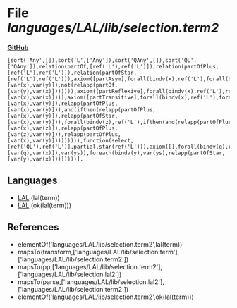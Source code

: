 # File _languages/LAL/lib/selection.term2_
**[GitHub](https://github.com/softlang/yas/blob/master/languages/LAL/lib/selection.term2)**
```
[sort('Any',[]),sort('L',['Any']),sort('QAny',[]),sort('QL',['QAny']),relation(partOf,[ref('L'),ref('L')]),relation(partOfPlus,[ref('L'),ref('L')]),relation(partOfStar,[ref('L'),ref('L')]),axiom([partAsym],forall(bindv(x),ref('L'),forall(bindv(y),ref('L'),ifthen(relapp(partOf,[var(x),var(y)]),not(relapp(partOf,[var(y),var(x)])))))),axiom([partReflexive],forall(bindv(x),ref('L'),relapp(partOfStar,[var(x),var(x)]))),axiom([partTransitive],forall(bindv(x),ref('L'),forall(bindv(y),ref('L'),and(ifthen(relapp(partOf,[var(x),var(y)]),relapp(partOfPlus,[var(x),var(y)])),and(ifthen(relapp(partOfPlus,[var(x),var(y)]),relapp(partOfStar,[var(x),var(y)])),forall(bindv(z),ref('L'),ifthen(and(relapp(partOfPlus,[var(x),var(z)]),relapp(partOfPlus,[var(z),var(y)])),relapp(partOfPlus,[var(x),var(y)])))))))),function(select,[ref('QL'),ref('L')],partial,star(ref('L'))),axiom([],forall(bindv(q),ref('QL'),forall(bindv(x),ref('L'),forall(bindv(ys),star(ref('L')),ifthen(eq(funapp(select,[var(q),var(x)]),var(ys)),foreach(bindv(y),var(ys),relapp(partOfStar,[var(y),var(x)])))))))].
```

## Languages
* [LAL](../languages/LAL.md) (lal(term))
* [LAL](../languages/LAL.md) (ok(lal(term)))

## References
* elementOf('languages/LAL/lib/selection.term2',lal(term))
* mapsTo(transform,['languages/LAL/lib/selection.term'],['languages/LAL/lib/selection.term2'])
* mapsTo(pp,['languages/LAL/lib/selection.term2'],['languages/LAL/lib/selection.lal2'])
* mapsTo(parse,['languages/LAL/lib/selection.lal2'],['languages/LAL/lib/selection.term2'])
* elementOf('languages/LAL/lib/selection.term2',ok(lal(term)))
